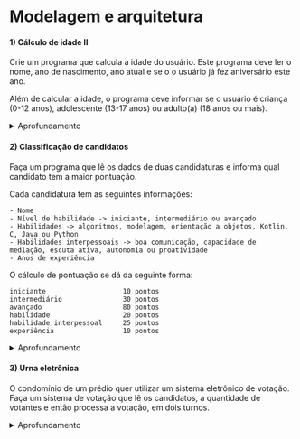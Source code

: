 # Modelagem e arquitetura

#### 1) Cálculo de idade II

Crie um programa que calcula a idade do usuário. Este programa deve ler o nome, ano de nascimento, ano atual e se o o usuário já fez aniversário este ano.

Além de calcular a idade, o programa deve informar se o usuário é criança (0-12 anos), adolescente (13-17 anos) ou adulto(a) (18 anos ou mais).

<details>
    <summary>Aprofundamento</summary>
Para esta implementação, crie uma entidade chamada `Entrada`, que guarde os dados de entrada e outra entidade, chamada `Resultados`, que guarde o resultado, ou seja, a idade e classificaçao (criança, adolescente ou adulto(a))

Crie três funções para implementar sua solução:
- `lerDados()` -> faz a leitura da `Entrada`
- `analizar(entrada)` -> dada uma `Entrada`, retorna o `Resultados` esperado
- `exibirResultados(resultados)` -> que exibe os resultados do programa.

A partir destes funções, seu código principal deve ter apenas 3 linhas.
</details>

#### 2) Classificação de candidatos

Faça um programa que lê os dados de duas candidaturas e informa qual candidato tem a maior pontuação.

Cada candidatura tem as seguintes informações:

```
- Nome
- Nível de habilidade -> iniciante, intermediário ou avançado
- Habilidades -> algoritmos, modelagem, orientação a objetos, Kotlin, C, Java ou Python 
- Habilidades interpessoais -> boa comunicação, capacidade de mediação, escuta ativa, autonomia ou proatividade
- Anos de experiência
```

O cálculo de pontuação se dá da seguinte forma:

```
iniciante                   10 pontos
intermediário               30 pontos
avançado                    80 pontos
habilidade                  20 pontos
habilidade interpessoal     25 pontos
experiência                 10 pontos
```

<details>
    <summary>Aprofundamento</summary>
É possível que uma candidatura seja preenchida de forma inválida. Caso o nome não seja preenchido ou o nível de habilidade não seja identico aos níveis listados, a candidatura deve ser invalidada.

Para resolver este problema, crie uma entidade chamada `Candidatura`, com os dados citados acima e uma entidade chamada `ResultadoDaCandidatura`, que tem dentro de si uma candidatura e a pontuação daquela candidatura. Caso a pontuação seja 0, isto indica que a candidatura é inválida. 

Crie também uma entidade `ResultadoDaSelecao`. Esta entidade tem duas informações: uma mensagem de erro e a candidatura vencedora. Existem alguns casos possíveis de resultado da seleção:

```
Duas candidaturas  inválidas -> o erro deve ser preenchido e a candidatura vencedora será nula

Ambas as candidaturas são válidas e com igual pontuação ->  o erro deve ser preenchido com "empate" e a candidatura vencedora será nula

Em qualquer outro caso, a candidatura com maior pontuação deverá ser a vencedora e não temos erro.
```

Faça uma função chamada `lerCandidatura()`, que faz a leitura de uma candidatura, uma funçao `avaliar(candidatura)` que avalia a candidatura e gera o resultado da candidatura e faça uma função `gerarResultado(resultadoDaCandidatura1, ResultadoDaCandidatura2)`, que gera o resultado final. Para finalizar, faça uma função chamada `exibirResultadoDaSelecao(resultadoDaSelecao)`, que deve informar o resutlado do processo como um todo.

Seu código principal terá algumas linhas de código, então deixe algumas linhas em branco para deixar claro quais são as seções do código (letura, processamento e saída).
</details>

#### 3) Urna eletrônica

O condomínio de um prédio quer utilizar um sistema eletrônico de votação. Faça um sistema de votação que lê os candidatos, a quantidade de votantes e então processa a votação, em dois turnos.

<details>
    <summary>Aprofundamento</summary>

Caso um dos candidatos atinja 50% dos votos, arredondos para cima, não haverá segundo turno.
Caso contrário, os dois candidatos mais votados devem ir para o segundo turno.

Casos extremos:
- Caso haja somente um candidato, a votação não deve ser processada.
- Caso o segundo e o terceiro candidatos tenham a mesma votação, a etapa do primeiro turno deve ser repetida.
- Caso só hajam dois candidatos, não deverá haver segundo turno.

#### Ponderações sobre a solução
Este sistema tem os conceitos de `candidato`, `primeiro turno`, `segundo turno`, `voto` e `resultado`.

Pense um pouco: qual ou quais destes conceitos precisam ser modelados como entidades? Como as entidades do sistema vão se relacionar?

Um `candidato` possui uma quantidade de votos. Para cada `voto`, a quantidade de votos de algum dos candidatos é incrementada.


</details>